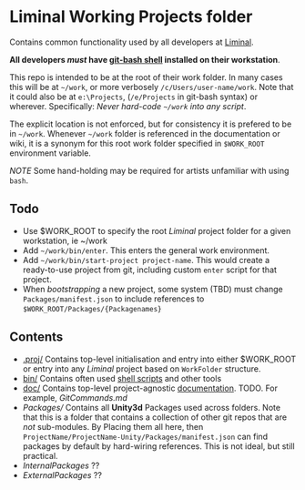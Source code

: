 # Liminal Working Projects folder
Contains common functionality used by all developers at [Liminal](www.liminalvr.com).

**All developers _must_ have [git-bash shell](https://gitforwindows.org/) installed on their workstation**.

This repo is intended to be at the root of their work folder. In many cases this will be at `~/work`, or more verbosely `/c/Users/user-name/work`. Note that it could also be at `e:\Projects`, (`/e/Projects` in git-bash syntax) or wherever. Specifically: *Never hard-code `~/work` into any script*. 

The explicit location is not enforced, but for consistency it is prefered to be in `~/work`. Whenever `~/work` folder is referenced in the documentation or wiki, it is a synonym for this root work folder specified in `$WORK_ROOT` environment variable.

*NOTE* Some hand-holding may be required for artists unfamiliar with using `bash`.

## Todo
* Use $WORK\_ROOT to specify the root _Liminal_ project folder for a given workstation, ie ~/work
* Add `~/work/bin/enter`. This enters the general work environment.
* Add `~/work/bin/start-project project-name`. This would create a ready-to-use project from git, including custom `enter` script for that project.
* When *bootstrapping* a new project, some system (TBD) must change `Packages/manifest.json` to include references to `$WORK_ROOT/Packages/{Packagenames}`

## Contents
* [.proj/](.proj) Contains top-level initialisation and entry into either $WORK_ROOT or entry into any _Liminal_ project based on `WorkFolder` structure.
* [bin/](bin) Contains often used [shell scripts](bin/Readme.md) and other tools
* [doc/](doc) Contains top-level project-agnostic [documentation](doc/Readme.md). TODO. For example, *GitCommands.md*
* _Packages/_ Contains all **Unity3d** Packages used across folders. Note that this is a folder that contains a collection of other git repos that are *not* sub-modules. By Placing them all here, then `ProjectName/ProjectName-Unity/Packages/manifest.json` can find packages by default by hard-wiring references. This is not ideal, but still practical.
* _InternalPackages_ ??
* _ExternalPackages_ ??
